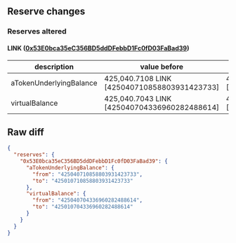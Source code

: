 ## Reserve changes

### Reserves altered

#### LINK ([0x53E0bca35eC356BD5ddDFebbD1Fc0fD03FaBad39](https://polygonscan.com/address/0x53E0bca35eC356BD5ddDFebbD1Fc0fD03FaBad39))

| description | value before | value after |
| --- | --- | --- |
| aTokenUnderlyingBalance | 425,040.7108 LINK [425040710858803931423733] | 425,010.7108 LINK [425010710858803931423733] |
| virtualBalance | 425,040.7043 LINK [425040704336960282488614] | 425,010.7043 LINK [425010704336960282488614] |


## Raw diff

```json
{
  "reserves": {
    "0x53E0bca35eC356BD5ddDFebbD1Fc0fD03FaBad39": {
      "aTokenUnderlyingBalance": {
        "from": "425040710858803931423733",
        "to": "425010710858803931423733"
      },
      "virtualBalance": {
        "from": "425040704336960282488614",
        "to": "425010704336960282488614"
      }
    }
  }
}
```